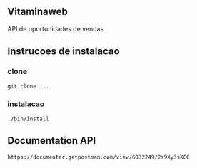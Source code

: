 ## Vitaminaweb

API de oportunidades de vendas

## Instrucoes de instalacao

### clone
``
git clone ...
``

### instalacao
``
./bin/install
``

## Documentation API

``
https://documenter.getpostman.com/view/6032249/2s9Xy3sXCC
``